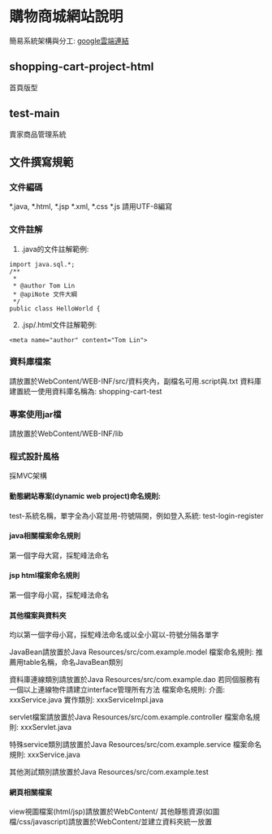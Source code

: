 # 購物商城網站說明

簡易系統架構與分工:
[google雲端連結](https://docs.google.com/spreadsheets/d/165SBfQxAL9NedaIH8Iv0hRMRgkTp4M0v5FLuNoSXz4Y/edit?usp=sharing)

## shopping-cart-project-html
首頁版型

## test-main
賣家商品管理系統


## 文件撰寫規範

### 文件編碼
*.java, *.html, *.jsp *.xml, *.css *.js 請用UTF-8編寫

### 文件註解
1. .java的文件註解範例:
```java=
import java.sql.*;
/**
 * 
 * @author Tom Lin
 * @apiNote 文件大綱
 */
public class HelloWorld {
```
2. .jsp/.html文件註解範例:
```html=
<meta name="author" content="Tom Lin">
```

### 資料庫檔案
請放置於WebContent/WEB-INF/src/資料夾內，副檔名可用.script與.txt
資料庫建置統一使用資料庫名稱為: shopping-cart-test

### 專案使用jar檔
請放置於WebContent/WEB-INF/lib

### 程式設計風格
採MVC架構

#### 動態網站專案(dynamic web project)命名規則:
test-系統名稱，單字全為小寫並用-符號隔開，例如登入系統: test-login-register

#### java相關檔案命名規則
第一個字母大寫，採駝峰法命名

#### jsp html檔案命名規則
第一個字母小寫，採駝峰法命名

#### 其他檔案與資料夾
均以第一個字母小寫，採駝峰法命名或以全小寫以-符號分隔各單字

JavaBean請放置於Java Resources/src/com.example.model
檔案命名規則: 
推薦用table名稱，命名JavaBean類別

資料庫連線類別請放置於Java Resources/src/com.example.dao
若同個服務有一個以上連線物件請建立interface管理所有方法
檔案命名規則: 
介面: xxxService.java
實作類別: xxxServiceImpl.java

servlet檔案請放置於Java Resources/src/com.example.controller
檔案命名規則:
xxxServlet.java


特殊service類別請放置於Java Resources/src/com.example.service
檔案命名規則:
xxxService.java

其他測試類別請放置於Java Resources/src/com.example.test


#### 網頁相關檔案
view視圖檔案(html/jsp)請放置於WebContent/
其他靜態資源(如圖檔/css/javascript)請放置於WebContent/並建立資料夾統一放置


